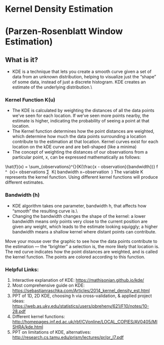 # Kernel Density Estimation 
# (Parzen-Rosenblatt Window Estimation)

## What is it?
  * KDE is a technique that lets you create a smooth curve given a set of data from an unknown distribution, helping to visualize just the “shape” of some data, instead of just a discrete histogram. KDE creates an estimate of the underlying distribution.\

### Kernel Function K(u)
  * The KDE is calculated by weighting the distances of all the data points we’ve seen for each location. If we’ve seen more points nearby, the estimate is higher, indicating the probability of seeing a point at that location. 
  * The Kernel function determines how the point distances are weighted, which determine how much the data points surrounding a location contribute to the estimation at that location. Kernel curves exist for each location on the kDE curve and are bell-shaped (like a minima)
  * The concept of weighting the distances of our observations from a particular point, x, can be expressed mathematically as follows:

\hat{f}(x) = \sum_{observations}^{}{K(\frac{x - observation}{bandwidth})} 
f
^
​	 (x)= 
observations
∑
​	 K( 
bandwidth
x−observation
​	 )
The variable K represents the kernel function. Using different kernel functions will produce different estimates.

### Bandwidth (h)
  * KDE algorithm takes one parameter, bandwidth h, that affects how “smooth” the resulting curve is.\
  * Changing the bandwidth changes the shape of the kernel: a lower bandwidth means only points very close to the current position are given any weight, which leads to the estimate looking squiggly; a higher bandwidth means a shallow kernel where distant points can contribute.

Move your mouse over the graphic to see how the data points contribute to the estimation — the “brighter” a selection is, the more likely that location is. The red curve indicates how the point distances are weighted, and is called the kernel function. The points are colored according to this function.


### Helpful Links:
1. Interactive explanation of KDE: https://mathisonian.github.io/kde/
2. Most comprehensive guide on KDE: https://sebastianraschka.com/Articles/2014_kernel_density_est.html
3. PPT of 1D, 2D KDE, choosing h via cross-validation, & applied project ideas: https://web.as.uky.edu/statistics/users/pbreheny/621/F10/notes/10-28.pdf
4. Different kernel functions: http://homepages.inf.ed.ac.uk/rbf/CVonline/LOCAL_COPIES/AV0405/MISHRA/kde.html
5. PPT on limitations of KDE, alternatives: http://research.cs.tamu.edu/prism/lectures/pr/pr_l7.pdf
